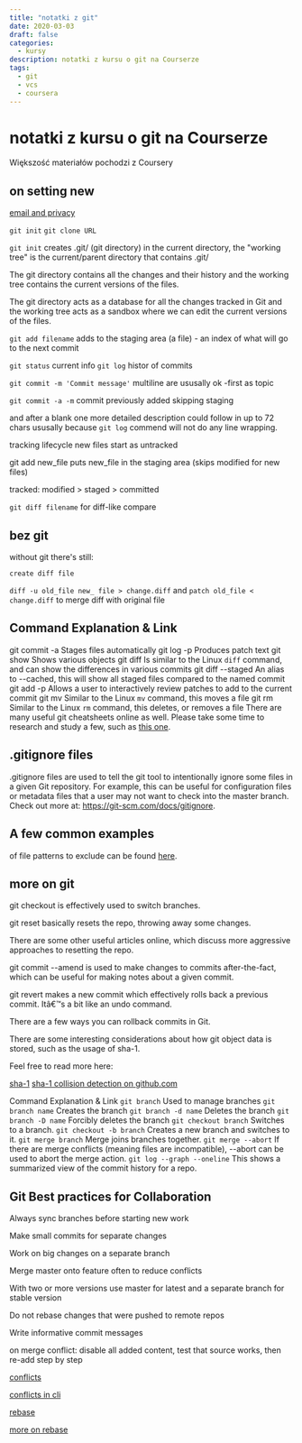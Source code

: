 ```yaml
---
title: "notatki z git"
date: 2020-03-03
draft: false
categories:
  - kursy
description: notatki z kursu o git na Courserze
tags:
  - git
  - vcs
  - coursera
---
```


# notatki z kursu o git na Courserze

Większość materiałów pochodzi z Coursery

## on setting new

[email and privacy](https://help.github.com/articles/keeping-your-email-address-private/)

`git init`
`git clone URL`

`git init` creates .git/ (git directory) in the current directory, the "working tree" is the current/parent directory that contains .git/

The git directory contains all the changes and their history and the working tree contains the current versions of the files.

The git directory acts as a database for all the changes tracked in Git and the working tree acts as a sandbox where we can edit the current versions of the files.

`git add filename`
adds to the staging area (a file) - an index of what will go to the next commit

`git status` current info
`git log` histor of commits

`git commit -m 'Commit message'`
multiline are ususally ok -first as topic

`git commit -a -m`
commit previously added skipping staging

and after a blank one more detailed description
could follow in up to 72 chars ususally
because `git log` commend will not do any line wrapping.

tracking lifecycle
new files start as untracked

git add new_file
puts new_file in the staging area (skips modified for new files)

tracked: modified > staged > committed

`git diff filename` for diff-like compare

## bez git

without git there's still:

`create diff file`

`diff -u old_file new_ file > change.diff`
and
`patch old_file < change.diff` to merge diff with original file

## Command Explanation & Link

git commit -a Stages files automatically
git log -p Produces patch text
git show Shows various objects
git diff Is similar to the Linux `diff` command, and can show the differences in various commits
git diff --staged An alias to --cached, this will show all staged files compared to the named commit
git add -p Allows a user to interactively review patches to add to the current commit
git mv Similar to the Linux `mv` command, this moves a file
git rm Similar to the Linux `rm` command, this deletes, or removes a file
There are many useful git cheatsheets online as well. Please take some time to research and study a few, such as [this one](https://github.github.com/training-kit/downloads/github-git-cheat-sheet.pdf).

## .gitignore files

.gitignore files are used to tell the git tool to intentionally ignore some files in a given Git repository. For example, this can be useful for configuration files or metadata files that a user may not want to check into the master branch. Check out more at: https://git-scm.com/docs/gitignore.

## A few common examples

of file patterns to exclude can be found [here](https://gist.github.com/octocat/9257657).

## more on git

git checkout is effectively used to switch branches.

git reset basically resets the repo, throwing away some changes.

There are some other useful articles online, which discuss more aggressive approaches to resetting the repo.

git commit --amend is used to make changes to commits after-the-fact, which can be useful for making notes about a given commit.

git revert makes a new commit which effectively rolls back a previous commit. Itâ€™s a bit like an undo command.

There are a few ways you can rollback commits in Git.

There are some interesting considerations about how git object data is stored, such as the usage of sha-1.

Feel free to read more here:

[sha-1](https://en.wikipedia.org/wiki/SHA-1)
[sha-1 collision detection on github.com](https://github.blog/2017-03-20-sha-1-collision-detection-on-github-com/)

Command Explanation & Link
`git branch` Used to manage branches
`git branch name` Creates the branch
`git branch -d name` Deletes the branch
`git branch -D name` Forcibly deletes the branch
`git checkout branch` Switches to a branch.
`git checkout -b branch` Creates a new branch and switches to it.
`git merge branch` Merge joins branches together.
`git merge --abort` If there are merge conflicts (meaning files are incompatible), --abort can be used to abort the merge action.
`git log --graph --oneline` This shows a summarized view of the commit history for a repo.

## Git Best practices for Collaboration

Always sync branches before starting new work

Make small commits for separate changes

Work on big changes on a separate branch

Merge master onto feature often to reduce conflicts

With two or more versions use master for latest and a separate branch for stable version

Do not rebase changes that were pushed to remote repos

Write informative commit messages

on merge conflict: disable all added content, test that source works, then re-add step by step

[conflicts](https://help.github.com/en/github/collaborating-with-issues-and-pull-requests/about-merge-conflicts)

[conflicts in cli](https://help.github.com/en/github/collaborating-with-issues-and-pull-requests/resolving-a-merge-conflict-using-the-command-line)

[rebase](https://git-scm.com/book/en/v2/Git-Branching-Rebasing)

[more on rebase](https://git-scm.com/book/en/v2/Git-Tools-Rewriting-History)
